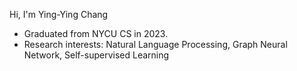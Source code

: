 Hi, I'm Ying-Ying Chang

* Graduated from NYCU CS in 2023.
* Research interests: Natural Language Processing, Graph Neural Network, Self-supervised Learning
